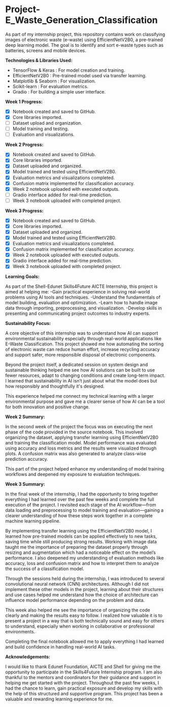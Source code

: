 # Project-E_Waste_Generation_Classification
As part of my internship project, this repository contains work on classifying images of electronic waste (e-waste) using EfficientNetV2B0, a pre-trained deep learning model. The goal is to identify and sort e-waste types such as batteries, screens and mobile devices.

**Technologies & Libraries Used:**

- TensorFlow & Keras : For model creation and training.
- EfficientNetV2B0 : Pre-trained model used via transfer learning.
- Matplotlib & Seaborn : For visualization.
- Scikit-learn : For evaluation metrics.
- Gradio : For building a simple user interface.

**Week 1 Progress:** 

- [x] Notebook created and saved to GitHub.
- [x] Core libraries imported.
- [ ] Dataset upload and organization.
- [ ] Model training and testing.
- [ ] Evaluation and visualizations.

**Week 2 Progress:** 

- [x] Notebook created and saved to GitHub.
- [x] Core libraries imported.
- [x] Dataset uploaded and organized.
- [x] Model trained and tested using EfficientNetV2B0.
- [x] Evaluation metrics and visualizations completed.
- [x] Confusion matrix implemented for classification accuracy.
- [x] Week 2 notebook uploaded with executed outputs.
- [ ] Gradio interface added for real-time prediction.
- [ ] Week 3 notebook uploaded with completed project.

**Week 3 Progress:**

- [x] Notebook created and saved to GitHub.
- [x] Core libraries imported.
- [x] Dataset uploaded and organized.
- [x] Model trained and tested using EfficientNetV2B0.
- [x] Evaluation metrics and visualizations completed.
- [x] Confusion matrix implemented for classification accuracy.
- [x] Week 2 notebook uploaded with executed outputs.
- [x] Gradio interface added for real-time prediction.
- [x] Week 3 notebook uploaded with completed project.

**Learning Goals:**

As part of the Shell-Edunet Skills4Future AICTE Internship, this project is aimed at helping me:
-Gain practical experience in solving real-world problems using AI tools and techniques.
-Understand the fundamentals of model building, evaluation and optimization.
-Learn how to handle image data through importing, preprocessing, and visualization.
-Develop skills in presenting and communicating project outcomes to industry experts.

**Sustainability Focus:**

A core objective of this internship was to understand how AI can support environmental sustainability especially through real-world applications like E-Waste Classification. This project showed me how automating the sorting of electronic waste can reduce human effort, increase recycling accuracy and support safer, more responsible disposal of electronic components.

Beyond the project itself, a dedicated session on system design and sustainable thinking helped me see how AI solutions can be built to use fewer resources, adapt to changing conditions and create long-term impact. I learned that sustainability in AI isn’t just about what the model does but how responsibly and thoughtfully it's designed.

This experience helped me connect my technical learning with a larger environmental purpose and gave me a clearer sense of how AI can be a tool for both innovation and positive change.

**Week 2 Summary:**

In the second week of the project the focus was on executing the next phase of the code provided in the source notebook. This involved organizing the dataset, applying transfer learning using EfficientNetV2B0 and training the classification model. Model performance was evaluated using accuracy and loss metrics and the results were visualized through plots. A confusion matrix was also generated to analyze class-wise prediction accuracy.

This part of the project helped enhance my understanding of model training workflows and deepened my exposure to evaluation techniques.

**Week 3 Summary:**

In the final week of the internship, I had the opportunity to bring together everything I had learned over the past few weeks and complete the full execution of the project. I revisited each stage of the AI workflow—from data loading and preprocessing to model training and evaluation—gaining a clearer understanding of how these steps work together in a complete machine learning pipeline.

By implementing transfer learning using the EfficientNetV2B0 model, I learned how pre-trained models can be applied effectively to new tasks, saving time while still producing strong results. Working with image data taught me the importance of preparing the dataset properly through resizing and augmentation which had a noticeable effect on the model’s performance. I also deepened my understanding of evaluation methods like accuracy, loss and confusion matrix and how to interpret them to analyze the success of a classification model.

Through the sessions held during the internship, I was introduced to several convolutional neural network (CNN) architectures. Although I did not implement these other models in the project, learning about their structures and use cases helped me understand how the choice of architecture can influence model performance depending on the problem and data.

This week also helped me see the importance of organizing the code clearly and making the results easy to follow. I realized how valuable it is to present a project in a way that is both technically sound and easy for others to understand, especially when working in collaborative or professional environments.

Completing the final notebook allowed me to apply everything I had learned and build confidence in handling real-world AI tasks. 

**Acknowledgements:**

I would like to thank Edunet Foundation, AICTE and Shell for giving me the opportunity to participate in the Skills4Future Internship program. I am also thankful to the mentors and coordinators for their guidance and support in helping me get started with the project. Throughout the past few weeks, I had the chance to learn, gain practical exposure and develop my skills with the help of this structured and supportive program. This project has been a valuable and rewarding learning experience for me.
